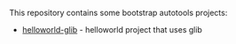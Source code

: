 This repository contains some bootstrap autotools projects:

- [helloworld-glib](https://github.com/snowch/autoconf-bootstrap-projects/tree/master/helloworld-glib) - helloworld project that uses glib
